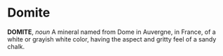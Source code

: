 # Domite

**DOMITE**, _noun_ A mineral named from Dome in Auvergne, in France, of a white or grayish white color, having the aspect and gritty feel of a sandy chalk.